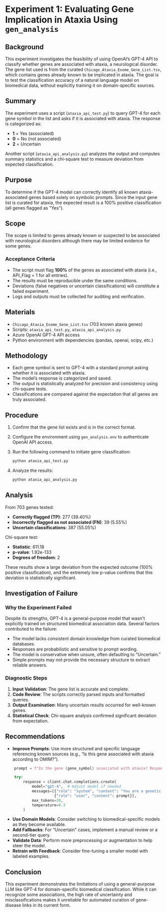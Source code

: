 # Experiment 1: Evaluating Gene Implication in Ataxia Using `gen_analysis`

## Background

This experiment investigates the feasibility of using OpenAI’s GPT-4 API to classify whether genes are associated with ataxia, a neurological disorder. The gene list used is from the curated `Chicago_Ataxia_Exome_Gene_List.tsv`, which contains genes already known to be implicated in ataxia. The goal is to test the classification accuracy of a natural language model on biomedical data, without explicitly training it on domain-specific sources.

## Summary

The experiment uses a script (`ataxia_api_test.py`) to query GPT-4 for each gene symbol in the list and asks if it is associated with ataxia. The response is categorized as:

- **1** = Yes (associated)
- **0** = No (not associated)
- **2** = Uncertain

Another script (`ataxia_api_analysis.py`) analyzes the output and computes summary statistics and a chi-square test to measure deviation from expected classification.

## Purpose

To determine if the GPT-4 model can correctly identify all known ataxia-associated genes based solely on symbolic prompts. Since the input gene list is curated for ataxia, the expected result is a 100% positive classification (all genes flagged as "Yes").

## Scope
The scope is limited to genes already known or suspected to be associated with neurological disorders although there may be limited evidence for some genes.

### Acceptance Criteria

- The script must flag **100%** of the genes as associated with ataxia (i.e., API_Flag = 1 for all entries).
- The results must be reproducible under the same conditions.
- Deviations (false negatives or uncertain classifications) will constitute a failed experiment.
- Logs and outputs must be collected for auditing and verification.

## Materials

- `Chicago_Ataxia_Exome_Gene_List.tsv` (703 known ataxia genes)
- Scripts: `ataxia_api_test.py`, `ataxia_api_analysis.py`
- Azure OpenAI GPT-4 API access
- Python environment with dependencies (pandas, openai, scipy, etc.)

## Methodology

- Each gene symbol is sent to GPT-4 with a standard prompt asking whether it is associated with ataxia.
- The model’s response is categorized and saved.
- The output is statistically analyzed for precision and consistency using chi-square tests.
- Classifications are compared against the expectation that all genes are truly associated.

## Procedure

1. Confirm that the gene list exists and is in the correct format.
2. Configure the environment using `gen_analysis.env` to authenticate OpenAI API access.
3. Run the following command to initiate gene classification:

    ```bash
    python ataxia_api_test.py
    ```

4. Analyze the results:

    ```bash
    python ataxia_api_analysis.py
    ```

## Analysis

From 703 genes tested:

- **Correctly flagged (TP)**: 277 (39.40%)
- **Incorrectly flagged as not associated (FN)**: 39 (5.55%)
- **Uncertain classifications**: 387 (55.05%)

Chi-square test:

- **Statistic**: 611.18
- **p-value**: 1.92e-133
- **Degrees of freedom**: 2

These results show a large deviation from the expected outcome (100% positive classification), and the extremely low p-value confirms that this deviation is statistically significant.

## Investigation of Failure

### Why the Experiment Failed

Despite its strengths, GPT-4 is a general-purpose model that wasn't explicitly trained on structured biomedical association data. Several factors contributed to the failure:

- The model lacks consistent domain knowledge from curated biomedical databases.
- Responses are probabilistic and sensitive to prompt wording.
- The model is conservative when unsure, often defaulting to “Uncertain.”
- Simple prompts may not provide the necessary structure to extract reliable answers.

### Diagnostic Steps

1. **Input Validation**: The gene list is accurate and complete.
2. **Code Review**: The scripts correctly parsed inputs and formatted queries.
3. **Output Examination**: Many uncertain results occurred for well-known genes.
4. **Statistical Check**: Chi-square analysis confirmed significant deviation from expectation.

## Recommendations

- **Improve Prompts**: Use more structured and specific language referencing known sources (e.g., “Is this gene associated with ataxia according to OMIM?”).

``` python
    prompt = f"Is the gene {gene_symbol} associated with ataxia? Respond with 'Yes' if there is a known association, 'No' if not, and 'Uncertain' if evidence is unclear."

    try:
        response = client.chat.completions.create(
            model="gpt-4",  # Adjust model if needed
            messages=[{"role": "system", "content": "You are a genetic expert providing concise responses."},
                      {"role": "user", "content": prompt}],
            max_tokens=20,
            temperature=0.3
        )
```

- **Use Domain Models**: Consider switching to biomedical-specific models as they become available.
- **Add Fallbacks**: For “Uncertain” cases, implement a manual review or a second-tier query.
- **Validate Data**: Perform more preprocessing or augmentation to help steer the model.
- **Retrain with Feedback**: Consider fine-tuning a smaller model with labeled examples.

## Conclusion

This experiment demonstrates the limitations of using a general-purpose LLM like GPT-4 for domain-specific biomedical classification. While it can recognize some associations, the high rate of uncertainty and misclassifications makes it unreliable for automated curation of gene-disease links in its current form.
